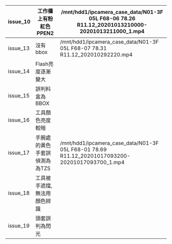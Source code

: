 issue_10  |  工作檯上有粉紅色PPEN2     |  /mnt/hdd1/ipcamera_case_data/N01-3F 05L F68-06 78.26 R11.12_20201013210000-20201013211000_1.mp4
----------|--------------------|-------------------------------------------------------------------------------------------------
issue_13  |  沒有bbox            |  /mnt/hdd1/ipcamera_case_data/N01-3F 05L F68-07 78.31 R11.12_202010292220.mp4
issue_14  |  Flash亮度逐漸變大       |
issue_15  |  誤判料盒為BBOX         |
issue_16  |  工具顏色亮度較暗          |
issue_17  |  手腕處的黃色手套誤偵測為為TZS  |  /mnt/hdd1/ipcamera_case_data/N01-3F 05L F68-01 78.69 R11.12_20201017093200-20201017093700_1.mp4
issue_18  |  工具被手遮擋, 無法用顏色辨識   |
issue_19  |  頭套誤判為閃光           |